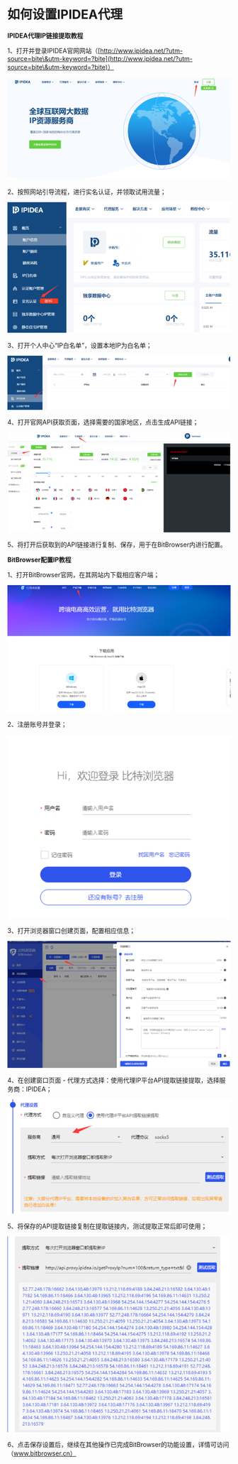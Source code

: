 # 如何设置IPIDEA代理

**IPIDEA代理IP链接提取教程**

1、打开并登录IPIDEA官网网站（[http://www.ipidea.net/?utm-source=bite\&utm-keyword=?bite](http://www.ipidea.net/?utm-source=bite\&utm-keyword=?bite)）

![](<../../.gitbook/assets/image (23).png>)

2、按照网站引导流程，进行实名认证，并领取试用流量；

![](<../../.gitbook/assets/image (54).png>)

3、打开个人中心“IP白名单”，设置本地IP为白名单；

![](<../../.gitbook/assets/image (74).png>)

4、打开官网API获取页面，选择需要的国家地区，点击生成API链接；

![](<../../.gitbook/assets/image (72).png>)

5、将打开后获取到的API链接进行复制、保存，用于在BitBrowser内进行配置。

&#x20;

**BitBrowser配置IP教程**

1、打开BitBrowser官网，在其网站内下载相应客户端；

![](<../../.gitbook/assets/image (36).png>)

2、注册账号并登录；

![](<../../.gitbook/assets/image (80).png>)

3、打开浏览器窗口创建页面，配置相应信息；

![](<../../.gitbook/assets/image (25).png>)

4、在创建窗口页面 - 代理方式选择：使用代理IP平台API提取链接提取，选择服务商：IPIDEA；

![](<../../.gitbook/assets/image (84).png>)

5、将保存的API提取链接复制在提取链接内，测试提取正常后即可使用；

![](<../../.gitbook/assets/image (28).png>)

6、点击保存设置后，继续在其他操作已完成BitBrowser的功能设置，详情可访问（www.bitbrowser.cn）
